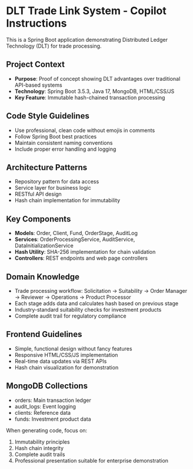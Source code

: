 <!-- Use this file to provide workspace-specific custom instructions to Copilot. For more details, visit https://code.visualstudio.com/docs/copilot/copilot-customization#_use-a-githubcopilotinstructionsmd-file -->

# DLT Trade Link System - Copilot Instructions

This is a Spring Boot application demonstrating Distributed Ledger Technology (DLT) for trade processing.

## Project Context
- **Purpose**: Proof of concept showing DLT advantages over traditional API-based systems
- **Technology**: Spring Boot 3.5.3, Java 17, MongoDB, HTML/CSS/JS
- **Key Feature**: Immutable hash-chained transaction processing

## Code Style Guidelines
- Use professional, clean code without emojis in comments
- Follow Spring Boot best practices
- Maintain consistent naming conventions
- Include proper error handling and logging

## Architecture Patterns
- Repository pattern for data access
- Service layer for business logic
- RESTful API design
- Hash chain implementation for immutability

## Key Components
- **Models**: Order, Client, Fund, OrderStage, AuditLog
- **Services**: OrderProcessingService, AuditService, DataInitializationService
- **Hash Utility**: SHA-256 implementation for chain validation
- **Controllers**: REST endpoints and web page controllers

## Domain Knowledge
- Trade processing workflow: Solicitation → Suitability → Order Manager → Reviewer → Operations → Product Processor
- Each stage adds data and calculates hash based on previous stage
- Industry-standard suitability checks for investment products
- Complete audit trail for regulatory compliance

## Frontend Guidelines
- Simple, functional design without fancy features
- Responsive HTML/CSS/JS implementation
- Real-time data updates via REST APIs
- Hash chain visualization for demonstration

## MongoDB Collections
- orders: Main transaction ledger
- audit_logs: Event logging
- clients: Reference data
- funds: Investment product data

When generating code, focus on:
1. Immutability principles
2. Hash chain integrity
3. Complete audit trails
4. Professional presentation suitable for enterprise demonstration
